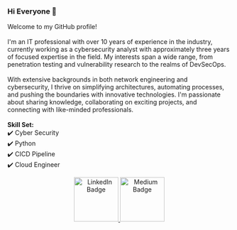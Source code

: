 ### Hi Everyone 👋

Welcome to my GitHub profile! <br>
 <br>
I'm an IT professional with over 10 years of experience in the industry, currently working as a cybersecurity analyst with approximately three years of focused expertise in the field. My interests span a wide range, from penetration testing and vulnerability research to the realms of DevSecOps. <br>
 <br>
With extensive backgrounds in both network engineering and cybersecurity, I thrive on simplifying architectures, automating processes, and pushing the boundaries with innovative technologies. I'm passionate about sharing knowledge, collaborating on exciting projects, and connecting with like-minded professionals. <br>
 <br>
**Skill Set:** <br>
✔️ Cyber Security <br>
✔️ Python <br>
✔️ CICD Pipeline <br>
✔️ Cloud Engineer <br>

<!--
I have been working in the IT field more than 10 years, interted in penetration test, vulnerability research, devops and devsecops. Extensive experience as network engineer and cybersecurity engineer, interest in automation, simplifying architecture, and innovating with new technologies.
-->

<div id="badges" align="center">
  <a href="https://www.linkedin.com/in/tony-fu-/" target="_blank">
    <img src="https://img.shields.io/badge/LinkedIn-blue?logo=linkedin&logoColor=white" width="100" alt="LinkedIn Badge"/>
  </a>
  <a href="https://tony-fu.medium.com/" target="_blank">
    <img src="https://img.shields.io/badge/Medium-black?logo=Medium&logoColor=white" width="100" alt="Medium Badge"/>
  </a>
</div>

<!--
**Tonyfu09/tonyfu09** is a ✨ _special_ ✨ repository because its `README.md` (this file) appears on your GitHub profile.

Here are some ideas to get you started:

- 🔭 I’m currently working on ...
- 🌱 I’m currently learning ...
- 👯 I’m looking to collaborate on ...
- 🤔 I’m looking for help with ...
- 💬 Ask me about ...
- 📫 How to reach me: ...
- 😄 Pronouns: ...
- ⚡ Fun fact: ...
-->
